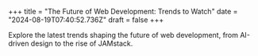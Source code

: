 +++
title = "The Future of Web Development: Trends to Watch"
date = "2024-08-19T07:40:52.736Z"
draft = false
+++

  Explore the latest trends shaping the future of web development, from AI-driven design to the rise of JAMstack.
        
